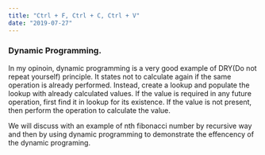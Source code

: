 ```yaml
---
title: "Ctrl + F, Ctrl + C, Ctrl + V"
date: "2019-07-27"
---
```


### Dynamic Programming.

In my opinoin, dynamic programming is a very good example of DRY(Do not repeat yourself) principle. It states not to calculate again if the same operation is already performed. Instead, create a lookup and populate the lookup with already calculated values. If the value is required in any future operation, first find it in lookup for its existence. If the value is not present, then perform the operation to calculate the value.

We will discuss with an example of nth fibonacci number by recursive way and then by using dynamic programming to demonstrate the effencency of the dynamic programing. 